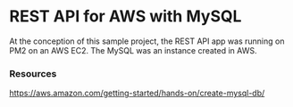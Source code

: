 # REST API for AWS with MySQL

At the conception of this sample project, the REST API app was running on PM2 on an AWS EC2. The MySQL was an instance created in AWS.


### Resources
https://aws.amazon.com/getting-started/hands-on/create-mysql-db/
